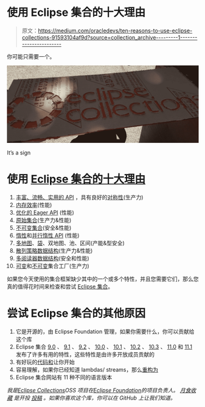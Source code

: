 # 使用 Eclipse 集合的十大理由

> 原文：<https://medium.com/oracledevs/ten-reasons-to-use-eclipse-collections-91593104af9d?source=collection_archive---------1----------------------->

你可能只需要一个。

![](img/3d651f802ab7ef8f4a205919c454cb4d.png)

It’s a sign

# 使用 [Eclipse 集合的十大理由](http://www.eclipse.org/collections/)

1.  [丰富、流畅、实用的 API](/javarevisited/my-25-favorite-eclipse-collections-apis-a51589ee5c4a?source=friends_link&sk=4376b5fd10ccefe47c4f56905cc89846) ，具有良好的[对称性](/@donraab/symmetric-sympathy-2c59d4541d60)(生产力)
2.  [内存效率](/oracledevs/unifiedset-the-memory-saver-25b830745959)(性能)
3.  [优化的 Eager API](/@donraab/the-4am-jamestown-scotland-ferry-and-other-optimization-strategies-66365ac415ef) (性能)
4.  [原始集合](/javarevisited/the-missing-java-data-structures-no-one-ever-told-you-about-part-3-d26387b9e66e?source=friends_link&sk=00643d5a044cfa85514cd583963048ce)(生产力&性能)
5.  [不可变集合](/javarevisited/as-a-matter-of-factory-part-2-immutable-8cb72ff897ee?source=friends_link&sk=5795d00fc894914df3925bc3bccf3022)(安全&性能)
6.  [惰性](/@donraab/lazy-and-inexhaustible-f41ffda857dc)和[并行惰性 API](https://www.infoq.com/presentations/java-streams-scala-parallel-collections) (性能)
7.  [多地图](/oracledevs/multimap-how-it-works-a3430f549d35)、[袋](/oracledevs/bag-the-counter-2689e901aadb)、双地图、池、区间(产能&型安全)
8.  [散列策略数据结构](/javarevisited/the-missing-java-data-structures-no-one-ever-told-you-about-part-1-f45b6d0ee969?source=friends_link&sk=5d47f3f673046886e998ad54116a7af9)(生产力&性能)
9.  [多阅读器数据结构](/javarevisited/the-missing-java-data-structures-no-one-ever-told-you-about-part-2-f484a588cce3?source=friends_link&sk=7022918ce830f2d8b94d9926e832de7d)(安全和性能)
10.  [可变](/@donraab/as-a-matter-of-factory-part-1-mutable-75cc2c5d72d9)和[不可变](/@donraab/as-a-matter-of-factory-part-2-immutable-8cb72ff897ee)集合工厂(生产力)

如果您今天使用的集合框架缺少其中的一个或多个特性，并且您需要它们，那么您真的值得花时间来检查和尝试 [Eclipse 集合](https://github.com/eclipse/eclipse-collections)。

# 尝试 Eclipse 集合的其他原因

1.  它是开源的，由 Eclipse Foundation 管理，如果你需要什么，你可以贡献给这个库
2.  Eclipse 集合 [9.0](http://eclipse.github.io/eclipse-collections-kata/api-design/#/5/9) 、 [9.1](http://eclipse.github.io/eclipse-collections-kata/api-design/#/5/8) 、 [9.2](http://eclipse.github.io/eclipse-collections-kata/api-design/#/5/7) 、 [10.0](/oracledevs/eclipse-collections-10-0-released-49bae6a4b4c6?source=friends_link&sk=a94837d5317ce2863be2c259fee8db41) 、 [10.1](/oracledevs/eclipse-collections-10-1-released-edfdc50ec0f4?source=friends_link&sk=e103d615fb2b7a12fb31fe4ff65b3a6b) 、 [10.2](/@donraab/eclipse-collections-10-2-released-ff215eab5635?source=friends_link&sk=decf19141c4d0cd23b0281b7be333192) 、 [10.3](/oracledevs/eclipse-collections-10-3-released-1ee8ea3cf6e1?source=friends_link&sk=1aebd8533579601bb33a56b203fcee7b) 、 [11.0](https://donraab.medium.com/eclipse-collections-11-0-released-d14df63f5d1d?source=friends_link&sk=74bad1fcf0f384fba241041c8383502b) 和 [11.1](/javarevisited/eclipse-collections-11-1-released-acca6905585a?source=friends_link&sk=901bc67401466f1d06bb9376f4b1dba2) 发布了许多有用的特性，这些特性是由许多开放成员贡献的
3.  有好玩的[代码和](https://donraab.medium.com/the-eclipse-collections-code-katas-d1539d45d104?source=friends_link&sk=48178021311393617d98b64cf9e87fa9)让你开始
4.  容易理解，如果你已经知道 lambdas/ streams，那么[重构为](https://www.infoq.com/articles/Refactoring-to-Eclipse-Collections)
5.  Eclipse 集合网站有 11 种不同的语言版本

*我是*[*Eclipse Collections*](https://github.com/eclipse/eclipse-collections)*OSS 项目在*[*Eclipse Foundation*](https://projects.eclipse.org/projects/technology.collections)*的项目负责人。* [*月食收藏*](https://github.com/eclipse/eclipse-collections) *是开投* [*投稿*](https://github.com/eclipse/eclipse-collections/blob/master/CONTRIBUTING.md) *。如果你喜欢这个库，你可以在 GitHub 上让我们知道。*